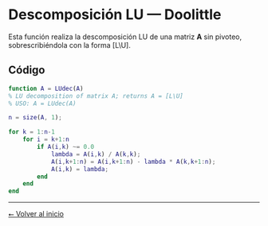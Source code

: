 # Descomposición LU — Doolittle

Esta función realiza la descomposición LU de una matriz $\mathbf{A}$ sin pivoteo, sobrescribiéndola con la forma [L\U].

## Código

```matlab
function A = LUdec(A)
% LU decomposition of matrix A; returns A = [L\U]
% USO: A = LUdec(A)

n = size(A, 1);

for k = 1:n-1
    for i = k+1:n
        if A(i,k) ~= 0.0
            lambda = A(i,k) / A(k,k);
            A(i,k+1:n) = A(i,k+1:n) - lambda * A(k,k+1:n);
            A(i,k) = lambda;
        end
    end
end
```

---

[⭠ Volver al inicio](index.md)
